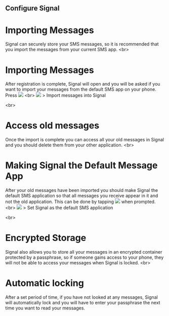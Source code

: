 
## Configure Signal

# Importing Messages
Signal can securely store your SMS messages, so it is recommended that you import the messages from your current SMS app.
&lt;br&gt;
# Importing Messages
After registration is complete, Signal will open and you will be asked if you want to import your messages from the default SMS app on your phone. Press ![](https://securityinabox.org/sbox/screen/textsecure-en-1/012.png)
&lt;br&gt;
![](https://securityinabox.org/sbox/screen/textsecure-en-1/013.png)
&gt; Import messages into Signal

&lt;br&gt;
# Access old messages
Once the import is complete you can access all your old messages in Signal and you should delete them from your other application.
&lt;br&gt;
# Making Signal the Default Message App
After your old messages have been imported you should make Signal the default SMS application so that all messages you receive appear in it and not the old application. This can be done by tapping ![](https://securityinabox.org/sbox/screen/textsecure-en-1/012.png) when prompted.
&lt;br&gt;
![](https://securityinabox.org/sbox/screen/textsecure-en-1/014.png)
&gt; Set Signal as the default SMS application

&lt;br&gt;
# Encrypted Storage
Signal also allows you to store all your messages in an encrypted container protected by a passphrase, so if someone gains access to your phone, they will not be able to access your messages when Signal is locked.
&lt;br&gt;
# Automatic locking
After a set period of time, if you have not looked at any messages, Signal will automatically lock and you will have to enter your passphrase the next time you want to read your messages.
